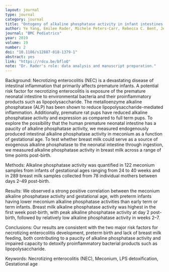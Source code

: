 ```yaml
---
layout: journal
type: journal
category: journal
title: "Ontogeny of alkaline phosphatase activity in infant intestines and breast milk"
author: Ye Yang, Emilee Rader, Michele Peters-Carr, Rebecca C. Bent, Jennifer Smilowitz, Karen Guillemin, and Bethany Rader
journal: "BMC Pediatrics"
year: 2019
volume: 19
number: 2
doi: "10.1186/s12887-018-1379-1"
abstract: yes
link: "https://rdcu.be/bfloQ"
note: "Dr. Rader's role: data analysis and manuscript preparation."
---
```


Background: Necrotizing enterocolitis (NEC) is a devastating disease of intestinal inflammation that primarily affects
premature infants. A potential risk factor for necrotizing enterocolitis is exposure of the premature neonatal intestine to
environmental bacteria and their proinflammatory products such as lipopolysaccharide. The metalloenzyme alkaline
phosphatase (ALP) has been shown to reduce lipopolysaccharide-mediated inflammation. Additionally, premature rat
pups have reduced alkaline phosphatase activity and expression as compared to full term pups. To explore the
possibility that the human premature neonatal intestine has a paucity of alkaline phosphatase activity, we measured
endogenously produced intestinal alkaline phosphatase activity in meconium as a function of gestational age. To test
whether breast milk could serve as a source of exogenous alkaline phosphatase to the neonatal intestine through
ingestion, we measured alkaline phosphatase activity in breast milk across a range of time points post-birth.

Methods: Alkaline phosphatase activity was quantified in 122 meconium samples from infants of gestational
ages ranging from 24 to 40 weeks and in 289 breast milk samples collected from 78 individual mothers
between days 2–49 post-birth.

Results: We observed a strong positive correlation between the meconium alkaline phosphatase activity and
gestational age, with preterm infants having lower meconium alkaline phosphatase activities than early term
or term infants. Breast milk alkaline phosphatase activity was highest in the first week post-birth, with peak
alkaline phosphatase activity at day 2 post-birth, followed by relatively low alkaline phosphatase activity in
weeks 2–7.

Conclusions: Our results are consistent with the two major risk factors for necrotizing enterocolitis
development, preterm birth and lack of breast milk feeding, both contributing to a paucity of alkaline
phosphatase activity and impaired capacity to detoxify proinflammatory bacterial products such as
lipopolysaccharide.

Keywords: Necrotizing enterocolitis (NEC), Meconium, LPS detoxification, Gestational age